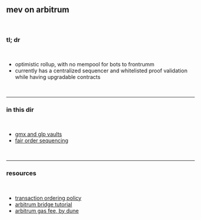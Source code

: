 ## mev on arbitrum

<br>

### tl; dr

<br>

* optimistic rollup, with no mempool for bots to frontrumm
* currently has a centralized sequencer and whitelisted proof validation while having upgradable contracts

<br>

----

### in this dir

<br>

* [gmx and glp vaults](gmx)
* [fair order sequencing](fair_ordering_sequencing)

<br>

---

### resources

<br>

* [transaction ordering policy](https://research.arbitrum.io/t/transaction-ordering-policy/127)
* [arbitrum bridge tutorial](https://arbitrum.io/bridge-tutorial/)
* [arbitrum gas fee, by dune](https://dune.com/blog/fueling-gas-spells-arbitrum)
